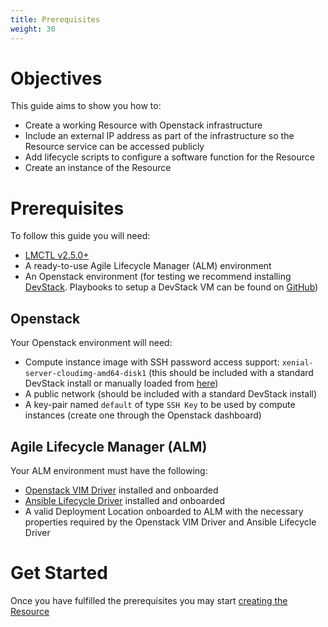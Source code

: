 ```yaml
---
title: Prerequisites
weight: 30
---
```


# Objectives

This guide aims to show you how to: 

- Create a working Resource with Openstack infrastructure
- Include an external IP address as part of the infrastructure so the Resource service can be accessed publicly
- Add lifecycle scripts to configure a software function for the Resource
- Create an instance of the Resource

# Prerequisites

To follow this guide you will need: 

- [LMCTL v2.5.0+](/reference/lmctl)
- A ready-to-use Agile Lifecycle Manager (ALM) environment
- An Openstack environment (for testing we recommend installing [DevStack](https://docs.openstack.org/devstack/latest/). Playbooks to setup a DevStack VM can be found on [GitHub](https://github.com/accanto-systems/devstack-environment))

## Openstack

Your Openstack environment will need:

- Compute instance image with SSH password access support: `xenial-server-cloudimg-amd64-disk1` (this should be included with a standard DevStack install or manually loaded from [here](https://docs.openstack.org/image-guide/obtain-images.html#ubuntu))
- A public network (should be included with a standard DevStack install)
- A key-pair named `default` of type `SSH Key` to be used by compute instances (create one through the Openstack dashboard)

## Agile Lifecycle Manager (ALM)

Your ALM environment must have the following: 

- [Openstack VIM Driver](https://github.com/accanto-systems/openstack-vim-driver) installed and onboarded
- [Ansible Lifecycle Driver](https://github.com/accanto-systems/ansible-lifecycle-driver) installed and onboarded
- A valid Deployment Location onboarded to ALM with the necessary properties required by the Openstack VIM Driver and Ansible Lifecycle Driver

# Get Started

Once you have fulfilled the prerequisites you may start [creating the Resource](/user-guides/resource-engineering/resource-packages/brent/basic-resource/creating-resource)